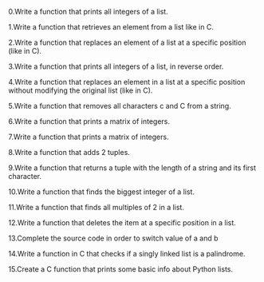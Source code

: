 0.Write a function that prints all integers of a list.

1.Write a function that retrieves an element from a list like in C.

2.Write a function that replaces an element of a list at a specific position (like in C).

3.Write a function that prints all integers of a list, in reverse order.

4.Write a function that replaces an element in a list at a specific position without modifying the original list (like in C).

5.Write a function that removes all characters c and C from a string.

6.Write a function that prints a matrix of integers.

7.Write a function that prints a matrix of integers.

8.Write a function that adds 2 tuples.

9.Write a function that returns a tuple with the length of a string and its first character.

10.Write a function that finds the biggest integer of a list.

11.Write a function that finds all multiples of 2 in a list.

12.Write a function that deletes the item at a specific position in a list.

13.Complete the source code in order to switch value of a and b

14.Write a function in C that checks if a singly linked list is a palindrome.

15.Create a C function that prints some basic info about Python lists.

